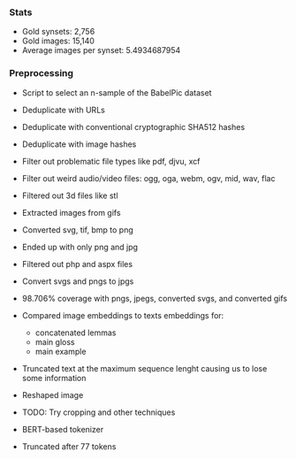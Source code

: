 ### Stats
- Gold synsets: 2,756
- Gold images: 15,140
- Average images per synset: 5.4934687954

### Preprocessing
- Script to select an n-sample of the BabelPic dataset
- Deduplicate with URLs
- Deduplicate with conventional cryptographic SHA512 hashes
- Deduplicate with image hashes
- Filter out problematic file types like pdf, djvu, xcf
- Filter out weird audio/video files: ogg, oga, webm, ogv, mid, wav, flac
- Filtered out 3d files like stl
- Extracted images from gifs
- Converted svg, tif, bmp to png
- Ended up with only png and jpg
- Filtered out php and aspx files
- Convert svgs and pngs to jpgs
- 98.706% coverage with pngs, jpegs, converted svgs, and converted gifs
- Compared image embeddings to texts embeddings for:
    - concatenated lemmas
    - main gloss
    - main example
- Truncated text at the maximum sequence lenght causing us to lose some information
- Reshaped image
- TODO: Try cropping and other techniques

- BERT-based tokenizer
- Truncated after 77 tokens